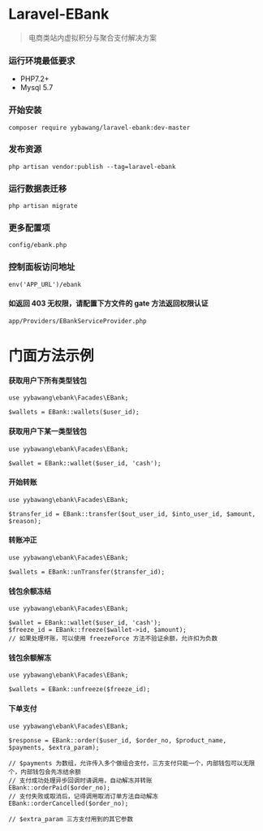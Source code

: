 # Laravel-EBank

> 电商类站内虚拟积分与聚合支付解决方案

### 运行环境最低要求

- PHP7.2+
- Mysql 5.7

### 开始安装

`composer require yybawang/laravel-ebank:dev-master`

### 发布资源

`php artisan vendor:publish --tag=laravel-ebank`

### 运行数据表迁移

`php artisan migrate`

### 更多配置项

`config/ebank.php`

### 控制面板访问地址

`env('APP_URL')/ebank`

#### 如返回 403 无权限，请配置下方文件的 gate 方法返回权限认证

`app/Providers/EBankServiceProvider.php`


# 门面方法示例

#### 获取用户下所有类型钱包
```
use yybawang\ebank\Facades\EBank;

$wallets = EBank::wallets($user_id);
```

#### 获取用户下某一类型钱包
```
use yybawang\ebank\Facades\EBank;

$wallet = EBank::wallet($user_id, 'cash');
```

#### 开始转账
```
use yybawang\ebank\Facades\EBank;

$transfer_id = EBank::transfer($out_user_id, $into_user_id, $amount, $reason);
```

#### 转账冲正
```
use yybawang\ebank\Facades\EBank;

$wallets = EBank::unTransfer($transfer_id);
```

#### 钱包余额冻结
```
use yybawang\ebank\Facades\EBank;

$wallet = EBank::wallet($user_id, 'cash');
$freeze_id = EBank::freeze($wallet->id, $amount);
// 如果处理坏账，可以使用 freezeForce 方法不验证余额，允许扣为负数
```

#### 钱包余额解冻
```
use yybawang\ebank\Facades\EBank;

$wallets = EBank::unfreeze($freeze_id);
```

#### 下单支付
```
use yybawang\ebank\Facades\EBank;

$response = EBank::order($user_id, $order_no, $product_name, $payments, $extra_param);

// $payments 为数组，允许传入多个做组合支付，三方支付只能一个，内部钱包可以无限个，内部钱包会先冻结余额
// 支付成功处理异步回调时请调用，自动解冻并转账
EBank::orderPaid($order_no);
// 支付失败或取消后，记得调用取消订单方法自动解冻
EBank::orderCancelled($order_no);

// $extra_param 三方支付用到的其它参数
```
